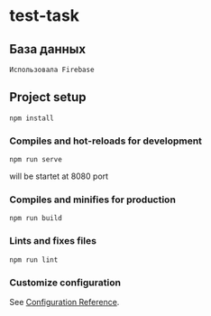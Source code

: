 # test-task

## База данных
```
Использовала Firebase
```

## Project setup
```
npm install
```

### Compiles and hot-reloads for development
```
npm run serve
```
will be startet at 8080 port

### Compiles and minifies for production
```
npm run build
```

### Lints and fixes files
```
npm run lint
```

### Customize configuration
See [Configuration Reference](https://cli.vuejs.org/config/).
